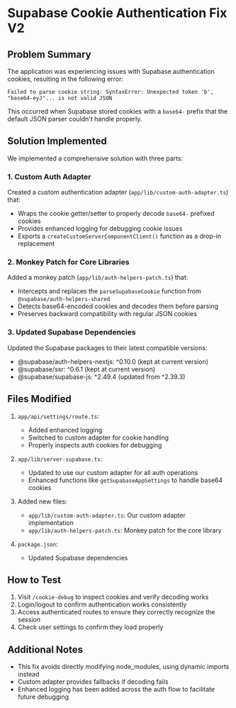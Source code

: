 # Supabase Cookie Authentication Fix V2

## Problem Summary

The application was experiencing issues with Supabase authentication cookies, resulting in the following error:

```
Failed to parse cookie string: SyntaxError: Unexpected token 'b', "base64-eyJ"... is not valid JSON
```

This occurred when Supabase stored cookies with a `base64-` prefix that the default JSON parser couldn't handle properly.

## Solution Implemented

We implemented a comprehensive solution with three parts:

### 1. Custom Auth Adapter

Created a custom authentication adapter (`app/lib/custom-auth-adapter.ts`) that:
- Wraps the cookie getter/setter to properly decode `base64-` prefixed cookies
- Provides enhanced logging for debugging cookie issues
- Exports a `createCustomServerComponentClient()` function as a drop-in replacement

### 2. Monkey Patch for Core Libraries

Added a monkey patch (`app/lib/auth-helpers-patch.ts`) that:
- Intercepts and replaces the `parseSupabaseCookie` function from `@supabase/auth-helpers-shared`
- Detects base64-encoded cookies and decodes them before parsing
- Preserves backward compatibility with regular JSON cookies

### 3. Updated Supabase Dependencies

Updated the Supabase packages to their latest compatible versions:
- @supabase/auth-helpers-nextjs: ^0.10.0 (kept at current version)
- @supabase/ssr: ^0.6.1 (kept at current version)
- @supabase/supabase-js: ^2.49.4 (updated from ^2.39.3)

## Files Modified

1. `app/api/settings/route.ts`: 
   - Added enhanced logging
   - Switched to custom adapter for cookie handling
   - Properly inspects auth cookies for debugging

2. `app/lib/server-supabase.ts`:
   - Updated to use our custom adapter for all auth operations
   - Enhanced functions like `getSupabaseAppSettings` to handle base64 cookies

3. Added new files:
   - `app/lib/custom-auth-adapter.ts`: Our custom adapter implementation
   - `app/lib/auth-helpers-patch.ts`: Monkey patch for the core library

4. `package.json`:
   - Updated Supabase dependencies

## How to Test

1. Visit `/cookie-debug` to inspect cookies and verify decoding works
2. Login/logout to confirm authentication works consistently
3. Access authenticated routes to ensure they correctly recognize the session
4. Check user settings to confirm they load properly

## Additional Notes

- This fix avoids directly modifying node_modules, using dynamic imports instead
- Custom adapter provides fallbacks if decoding fails
- Enhanced logging has been added across the auth flow to facilitate future debugging
